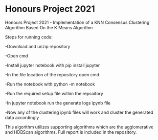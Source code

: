 # Honours Project 2021
Honours Project 2021 - Implementation of a KNN Consensus Clustering Algorithm Based On the K Means Algorithm

Steps for running code:

-Download and unzip repository

-Open cmd

-Install jupyter notebook with pip install jupyter

-In the file location of the repository open cmd

-Run the notebook with python -m notebook

-Run the required setup file within the repsoitory

-In jupyter notebook run the generate logs ipynb file

-Now any of the clustering ipynb files will work and cluster the generated data accordingly


This algorithm utilizes supporting algorithms which are the agglomerative and HDBScan algorithms.
Full report is included in the repository.
